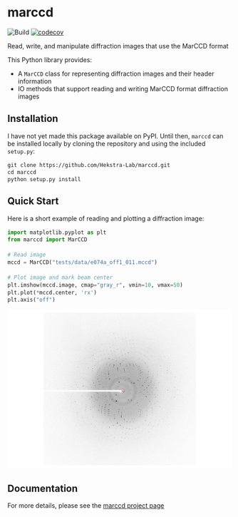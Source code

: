# marccd  
![Build](https://github.com/Hekstra-Lab/marccd/workflows/Build/badge.svg)
[![codecov](https://codecov.io/gh/Hekstra-Lab/marccd/branch/master/graph/badge.svg)](https://codecov.io/gh/Hekstra-Lab/marccd)  

Read, write, and manipulate diffraction images that use the MarCCD format

This Python library provides:
- A `MarCCD` class for representing diffraction images and their header information
- IO methods that support reading and writing MarCCD format diffraction images

## Installation

I have not yet made this package available on PyPI. Until then, `marccd` can be
installed locally by cloning the repository and using the included `setup.py`:

```
git clone https://github.com/Hekstra-Lab/marccd.git
cd marccd
python setup.py install
```

## Quick Start

Here is a short example of reading and plotting a diffraction image:

```python
import matplotlib.pyplot as plt
from marccd import MarCCD

# Read image
mccd = MarCCD("tests/data/e074a_off1_011.mccd")

# Plot image and mark beam center
plt.imshow(mccd.image, cmap="gray_r", vmin=10, vmax=50)
plt.plot(*mccd.center, 'rx')
plt.axis("off")
```
<img src="https://github.com/Hekstra-Lab/marccd/blob/master/tests/data/image.png" width="800" class="center">

## Documentation

For more details, please see the [marccd project page](https://hekstra-lab.github.io/marccd/)